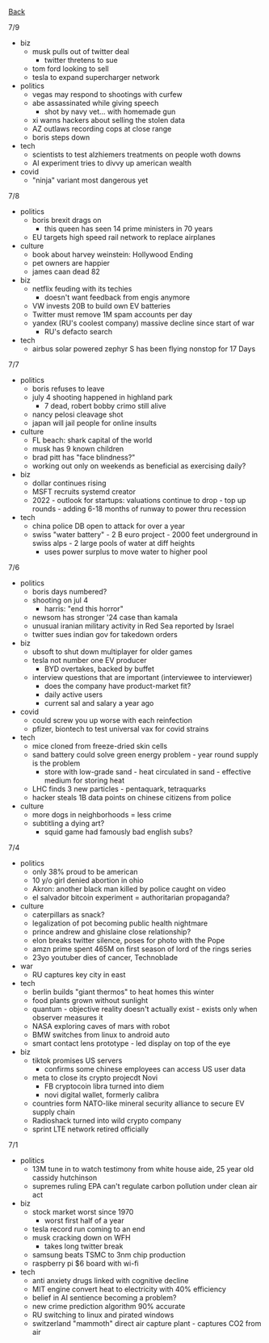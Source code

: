 [Back](./index.md)

7/9
- biz
  - musk pulls out of twitter deal
    - twitter thretens to sue
  - tom ford looking to sell
  - tesla to expand supercharger network 
- politics
  - vegas may respond to shootings with curfew 
  - abe assassinated while giving speech
    - shot by navy vet... with homemade gun
  - xi warns hackers about selling the stolen data 
  - AZ outlaws recording cops at close range 
  - boris steps down 
- tech
  - scientists to test alzhiemers treatments on people woth downs
  - AI experiment tries to divvy up american wealth
- covid
  - "ninja" variant most dangerous yet 

7/8
- politics
  - boris brexit drags on 
    - this queen has seen 14 prime ministers in 70 years
  - EU targets high speed rail network to replace airplanes  
- culture
  - book about harvey weinstein: Hollywood Ending
  - pet owners are happier 
  - james caan dead 82
- biz
  - netflix feuding with its techies
    - doesn't want feedback from engis anymore 
  - VW invests 20B to build own EV batteries 
  - Twitter must remove 1M spam accounts per day 
  - yandex (RU's coolest company) massive decline since start of war 
    - RU's defacto search 
- tech
  - airbus solar powered zephyr S has been flying nonstop for 17 Days 
  

7/7
- politics
  - boris refuses to leave 
  - july 4 shooting happened in highland park 
    - 7 dead, robert bobby crimo still alive 
  - nancy pelosi cleavage shot 
  - japan will jail people for online insults 
- culture
  - FL beach: shark capital of the world
  - musk has 9 known children 
  - brad pitt has "face blindness?"
  - working out only on weekends as beneficial as exercising daily?
- biz
  - dollar continues rising 
  - MSFT recruits systemd creator 
  - 2022 - outlook for startups: valuations continue to drop - top up rounds - adding 6-18 months of runway to power thru recession
- tech
  - china police DB open to attack for over a year 
  - swiss "water battery" - 2 B euro project - 2000 feet underground in swiss alps - 2 large pools of water at diff heights
    - uses power surplus to move water to higher pool 

7/6
- politics 
  - boris days numbered?
  - shooting on jul 4
    - harris: "end this horror" 
  - newsom has stronger '24 case than kamala 
  - unusual iranian military activity in Red Sea reported by Israel 
  - twitter sues indian gov for takedown orders 
- biz
  - ubsoft to shut down multiplayer for older games 
  - tesla not number one EV producer 
    - BYD overtakes, backed by buffet
  - interview questions that are important (interviewee to interviewer) 
    - does the company have product-market fit?  
    - daily active users
    - current sal and salary a year ago 
- covid
  - could screw you up worse with each reinfection
  - pfizer, biontech to test universal vax for covid strains 
- tech
  - mice cloned from freeze-dried skin cells
  - sand battery could solve green energy problem - year round supply is the problem 
    - store with low-grade sand - heat circulated in sand - effective medium for storing heat 
  - LHC finds 3 new particles - pentaquark, tetraquarks 
  - hacker steals 1B data points on chinese citizens from police 
- culture
  - more dogs in neighborhoods = less crime 
  - subtitling a dying art?
    - squid game had famously bad english subs?

7/4 
- politics
  - only 38% proud to be american 
  - 10 y/o girl denied abortion in ohio 
  - Akron: another black man killed by police caught on video 
  - el salvador bitcoin experiment = authoritarian propaganda?
- culture
  - caterpillars as snack?
  - legalization of pot becoming public health nightmare
  - prince andrew and ghislaine close relationship?
  - elon breaks twitter silence, poses for photo with the Pope
  - amzn prime spent 465M on first season of lord of the rings series
  - 23yo youtuber dies of cancer, Technoblade 
- war
  - RU captures key city in east 
- tech
  - berlin builds "giant thermos" to heat homes this winter
  - food plants grown without sunlight 
  - quantum - objective reality doesn't actually exist - exists only when observer measures it
  - NASA exploring caves of mars with robot 
  - BMW switches from linux to android auto 
  - smart contact lens prototype - led display on top of the eye 
- biz
  - tiktok promises US servers
    - confirms some chinese employees can access US user data
  - meta to close its crypto projecdt Novi 
    - FB cryptocoin libra turned into diem
    - novi digital wallet, formerly calibra
  - countries form NATO-like mineral security alliance to secure EV supply chain 
  - Radioshack turned into wild crypto company 
  - sprint LTE network retired officially 

7/1
- politics
  - 13M tune in to watch testimony from white house aide, 25 year old cassidy hutchinson 
  - supremes ruling EPA can't regulate carbon pollution under clean air act  
- biz
  - stock market worst since 1970
    - worst first half of a year 
  - tesla record run coming to an end
  - musk cracking down on WFH
    - takes long twitter break 
  - samsung beats TSMC to 3nm chip production 
  - raspberry pi $6 board with wi-fi 
- tech
  - anti anxiety drugs linked with cognitive decline
  - MIT engine convert heat to electricity with 40% efficiency
  - belief in AI sentience becoming a problem?
  - new crime prediction algorithm 90% accurate 
  - RU switching to linux and pirated windows 
  - switzerland "mammoth" direct air capture plant - captures CO2 from air 